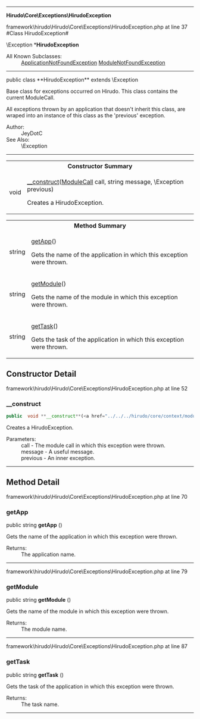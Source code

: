 
- - -

**Hirudo\Core\Exceptions\HirudoException**
<div class="location">framework\hirudo\Hirudo\Core\Exceptions\HirudoException.php at line 37</div>
#Class HirudoException#

\Exception
***HirudoException**


<dl>
<dt>All Known Subclasses:</dt>
<dd><a href="https://github.com/JeyDotC/Hirudo-docs/blob/master/hirudo/core/exceptions/applicationnotfoundexception.html">ApplicationNotFoundException</a> <a href="https://github.com/JeyDotC/Hirudo-docs/blob/master/hirudo/core/exceptions/modulenotfoundexception.html">ModuleNotFoundException</a> </dd>
</dl>

- - -

<p class="signature">public  class **HirudoException**
extends \Exception

</p>

<div class="comment" id="overview_description"><p><p>Base class for exceptions occurred on Hirudo. This class contains the
current ModuleCall.</p></p><p><p>All exceptions thrown by an application that doesn't inherit this class,
are wraped into an instance of this class as the 'previous' exception.</p></p></div>

<dl>
<dt>Author:</dt>
<dd>JeyDotC</dd>
<dt>See Also:</dt>
<dd>\Exception</dd>
</dl>

- - -

<table id="summary_constructor">
<tr><th colspan="2">Constructor Summary</th></tr>
<tr>
<td class="type"> void</td>
<td class="description"><p class="name"><a href="#__construct">__construct</a>(<a href="../../../hirudo/core/context/modulecall.html">ModuleCall</a> call, string message, \Exception previous)</p><p class="description">Creates a HirudoException.</p></td>
</tr>
</table>

<table id="summary_method">
<tr><th colspan="2">Method Summary</th></tr>
<tr>
<td class="type">  string</td>
<td class="description"><p class="name"><a href="#getapp">getApp</a>()</p><p class="description">Gets the name of the application in which this exception were thrown.</p></td>
</tr>
<tr>
<td class="type">  string</td>
<td class="description"><p class="name"><a href="#getmodule">getModule</a>()</p><p class="description">Gets the name of the module in which this exception were thrown.</p></td>
</tr>
<tr>
<td class="type">  string</td>
<td class="description"><p class="name"><a href="#gettask">getTask</a>()</p><p class="description">Gets the task of the application in which this exception were thrown.</p></td>
</tr>
</table>

<h2 id="detail_method">Constructor Detail</h2>
<div class="location">framework\hirudo\Hirudo\Core\Exceptions\HirudoException.php at line 52</div>
<h3 id="__construct()">__construct</h3>

```php
public  void **__construct**(<a href="../../../hirudo/core/context/modulecall.html">ModuleCall</a> call, string message, \Exception previous)
```
<div class="details">
<p>Creates a HirudoException.</p><dl>
<dt>Parameters:</dt>
<dd>call - The module call in which this exception were thrown.</dd>
<dd>message - A useful message.</dd>
<dd>previous - An inner exception.</dd>
</dl>
</div>

- - -

<h2 id="detail_method">Method Detail</h2>
<div class="location">framework\hirudo\Hirudo\Core\Exceptions\HirudoException.php at line 70</div>
<h3 id="getApp()">getApp</h3>

public  string **getApp** ()<div class="details">
<p>Gets the name of the application in which this exception were thrown.</p><dl>
<dt>Returns:</dt>
<dd>The application name.</dd>
</dl>
</div>

- - -

<div class="location">framework\hirudo\Hirudo\Core\Exceptions\HirudoException.php at line 79</div>
<h3 id="getModule()">getModule</h3>

public  string **getModule** ()<div class="details">
<p>Gets the name of the module in which this exception were thrown.</p><dl>
<dt>Returns:</dt>
<dd>The module name.</dd>
</dl>
</div>

- - -

<div class="location">framework\hirudo\Hirudo\Core\Exceptions\HirudoException.php at line 87</div>
<h3 id="getTask()">getTask</h3>

public  string **getTask** ()<div class="details">
<p>Gets the task of the application in which this exception were thrown.</p><dl>
<dt>Returns:</dt>
<dd>The task name.</dd>
</dl>
</div>

- - -

